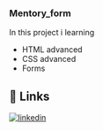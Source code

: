 ### Mentory_form

In this project i learning

- HTML advanced
- CSS advanced
- Forms


## 🔗 Links

[![linkedin](https://img.shields.io/badge/linkedin-0A66C2?style=for-the-badge&logo=linkedin&logoColor=white)](https://www.linkedin.com/in/luis-fernando-de-oliveira-8a5068252/)
